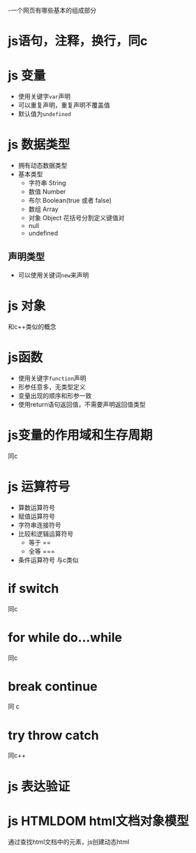 -一个网页有哪些基本的组成部分

# js语句，注释，换行，同c
# js 变量
- 使用关键字`var`声明
- 可以重复声明，重复声明不覆盖值
- 默认值为`undefined`
# js 数据类型
- 拥有动态数据类型
- 基本类型
	- 字符串 String
	- 数值 Number
	- 布尔 Boolean(true 或者 false)
	- 数组 Array
	- 对象 Object 花括号分割定义键值对
	- null
	- undefined

## 声明类型
- 可以使用关键词`new`来声明
# js 对象 
和c++类似的概念
# js函数
- 使用关键字`function`声明
- 形参任意多，无类型定义
- 变量出现的顺序和形参一致
- 使用return语句返回值，不需要声明返回值类型
# js变量的作用域和生存周期
同c
# js 运算符号
- 算数运算符号
- 赋值运算符号
- 字符串连接符号
- 比较和逻辑运算符号
	- 等于 ==
	- 全等 ===
- 条件运算符号
与c类似
# if switch 
同c
# for while do...while
同c
# break continue 
同 c
# try throw catch
同c++
# js 表达验证

# js HTMLDOM html文档对象模型
通过查找html文档中的元素，js创建动态html



